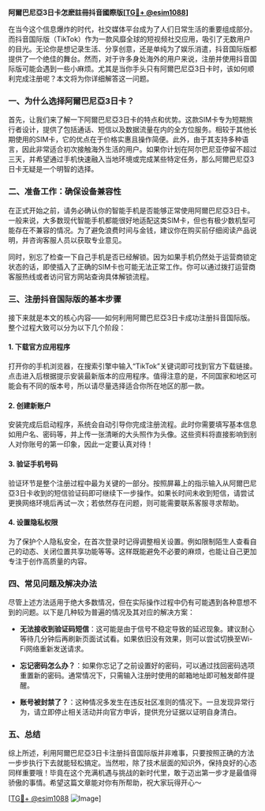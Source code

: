 **阿爾巴尼亞3日卡怎麽註冊抖音國際版[[TG💪+ @esim1088](https://t.me/s/esim1088)]**

在当今这个信息爆炸的时代，社交媒体平台成为了人们日常生活的重要组成部分。而抖音国际版（TikTok）作为一款风靡全球的短视频社交应用，吸引了无数用户的目光。无论你是想记录生活、分享创意，还是单纯为了娱乐消遣，抖音国际版都提供了一个绝佳的舞台。然而，对于许多身处海外的用户来说，注册并使用抖音国际版可能会遇到一些小麻烦。尤其是当你手头只有阿爾巴尼亞3日卡时，该如何顺利完成注册呢？本文将为你详细解答这一问题。

### 一、为什么选择阿爾巴尼亞3日卡？

首先，让我们来了解一下阿爾巴尼亞3日卡的特点和优势。这款SIM卡专为短期旅行者设计，提供了包括通话、短信以及数据流量在内的全方位服务。相较于其他长期使用的SIM卡，它的优点在于价格实惠且操作简便。此外，由于其支持多种语言，因此非常适合初次接触海外生活的用户。如果你计划在阿尔巴尼亚停留不超过三天，并希望通过手机快速融入当地环境或完成某些特定任务，那么阿爾巴尼亞3日卡无疑是一个明智的选择。

### 二、准备工作：确保设备兼容性

在正式开始之前，请务必确认你的智能手机是否能够正常使用阿爾巴尼亞3日卡。一般来说，大多数现代智能手机都能很好地适配这类SIM卡，但也有极少数机型可能存在不兼容的情况。为了避免浪费时间与金钱，建议你在购买前仔细阅读产品说明，并咨询客服人员以获取专业意见。

同时，别忘了检查一下自己手机是否已经解锁。因为如果手机仍然处于运营商锁定状态的话，即使插入了正确的SIM卡也可能无法正常工作。你可以通过拨打运营商客服热线或者访问官方网站查询具体解锁流程。

### 三、注册抖音国际版的基本步骤

接下来就是本文的核心内容——如何利用阿爾巴尼亞3日卡成功注册抖音国际版。整个过程大致可以分为以下几个阶段：

#### 1. 下载官方应用程序

打开你的手机浏览器，在搜索引擎中输入“TikTok”关键词即可找到官方下载链接。点击进入后根据提示安装最新版本的应用程序。值得注意的是，不同国家和地区可能会有不同的版本号，所以请尽量选择适合你所在地区的那一款。

#### 2. 创建新账户

安装完成后启动程序，系统会自动引导你完成注册流程。此时你需要填写基本信息如用户名、密码等，并上传一张清晰的大头照作为头像。这些资料将直接影响到别人对你账号的第一印象，因此一定要认真对待！

#### 3. 验证手机号码

验证环节是整个注册过程中最为关键的一部分。按照屏幕上的指示输入从阿爾巴尼亞3日卡收到的短信验证码即可继续下一步操作。如果长时间未收到短信，请尝试更换网络环境后再试一次；若依然存在问题，则可能需要联系客服寻求帮助。

#### 4. 设置隐私权限

为了保护个人隐私安全，在首次登录时记得调整相关设置。例如限制陌生人查看自己的动态、关闭位置共享功能等等。这样既能避免不必要的麻烦，也能让自己更加专注于创作高质量的内容。

### 四、常见问题及解决办法

尽管上述方法适用于绝大多数情况，但在实际操作过程中仍有可能遇到各种意想不到的问题。以下是几种较为普遍的情况及其对应的解决方案：

- **无法接收到验证码短信**：这可能是由于信号不稳定导致的延迟现象。建议耐心等待几分钟后再刷新页面试试看。如果依旧没有效果，则可以尝试切换至Wi-Fi网络重新发送请求。
  
- **忘记密码怎么办？**：如果你忘记了之前设置好的密码，可以通过找回密码选项重置新的密码。通常情况下，只需输入注册时使用的邮箱地址即可触发邮件提醒。
  
- **账号被封禁了？**：这种情况多发生在违反社区准则的情况下。一旦发现异常行为，请立即停止相关活动并向官方申诉，提供充分证据以证明自身清白。

### 五、总结

综上所述，利用阿爾巴尼亞3日卡注册抖音国际版并非难事，只要按照正确的方法一步步执行下去就能轻松搞定。当然啦，除了技术层面的知识外，保持良好的心态同样重要哦！毕竟在这个充满机遇与挑战的新时代里，敢于迈出第一步才是最值得骄傲的事情。希望这篇文章能对你有所帮助，祝大家玩得开心～

[[TG💪+ @esim1088](https://t.me/s/esim1088) ![Image](https://i.postimg.cc/4NQfJmqS/Snipaste-2025-05-13-00-14-12.png)]